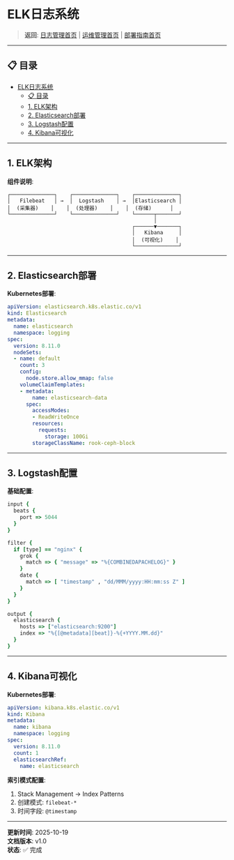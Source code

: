 # ELK日志系统

> **返回**: [日志管理首页](README.md) | [运维管理首页](../README.md) | [部署指南首页](../../00_索引导航/README.md)

---

## 📋 目录

- [ELK日志系统](#elk日志系统)
  - [📋 目录](#-目录)
  - [1. ELK架构](#1-elk架构)
  - [2. Elasticsearch部署](#2-elasticsearch部署)
  - [3. Logstash配置](#3-logstash配置)
  - [4. Kibana可视化](#4-kibana可视化)

---

## 1. ELK架构

**组件说明**:

```text
┌──────────────┐    ┌──────────────┐    ┌──────────────┐
│   Filebeat   │ →  │  Logstash    │ →  │Elasticsearch │
│  (采集器)    │    │  (处理器)    │    │  (存储)      │
└──────────────┘    └──────────────┘    └──────┬───────┘
                                               │
                                        ┌──────▼───────┐
                                        │   Kibana     │
                                        │  (可视化)    │
                                        └──────────────┘
```

---

## 2. Elasticsearch部署

**Kubernetes部署**:

```yaml
apiVersion: elasticsearch.k8s.elastic.co/v1
kind: Elasticsearch
metadata:
  name: elasticsearch
  namespace: logging
spec:
  version: 8.11.0
  nodeSets:
  - name: default
    count: 3
    config:
      node.store.allow_mmap: false
    volumeClaimTemplates:
    - metadata:
        name: elasticsearch-data
      spec:
        accessModes:
        - ReadWriteOnce
        resources:
          requests:
            storage: 100Gi
        storageClassName: rook-ceph-block
```

---

## 3. Logstash配置

**基础配置**:

```ruby
input {
  beats {
    port => 5044
  }
}

filter {
  if [type] == "nginx" {
    grok {
      match => { "message" => "%{COMBINEDAPACHELOG}" }
    }
    date {
      match => [ "timestamp" , "dd/MMM/yyyy:HH:mm:ss Z" ]
    }
  }
}

output {
  elasticsearch {
    hosts => ["elasticsearch:9200"]
    index => "%{[@metadata][beat]}-%{+YYYY.MM.dd}"
  }
}
```

---

## 4. Kibana可视化

**Kubernetes部署**:

```yaml
apiVersion: kibana.k8s.elastic.co/v1
kind: Kibana
metadata:
  name: kibana
  namespace: logging
spec:
  version: 8.11.0
  count: 1
  elasticsearchRef:
    name: elasticsearch
```

**索引模式配置**:
1. Stack Management → Index Patterns
2. 创建模式: `filebeat-*`
3. 时间字段: `@timestamp`

---

**更新时间**: 2025-10-19  
**文档版本**: v1.0  
**状态**: ✅ 完成

